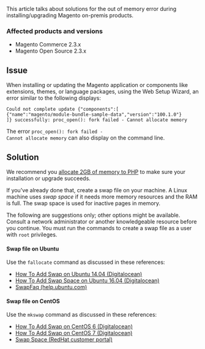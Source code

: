This article talks about solutions for the out of memory error during installing/upgrading Magento on-premis products.&nbsp;

### Affected products and versions

*   Magento Commerce 2.3.x
*   Magento Open Source 2.3.x

## Issue

When installing or updating the Magento application or components like extensions, themes, or language packages, using the Web Setup Wizard, an error similar to the following displays:

<pre><code class="language-bash">Could not complete update {"components":[
{"name":"magento/module-bundle-sample-data","version":"100.1.0"}
]} successfully: proc_open(): fork failed - Cannot allocate memory</code></pre>

The error <code class="language-bash">proc\_open(): fork failed - Cannot allocate memory</code> can also display on the command line.

<h2 id="solution">Solution</h2>

We recommend you <a href="https://devdocs.magento.com/guides/v2.3/install-gde/prereq/php-settings.html" target="_self">allocate 2GB of memory to PHP</a> to make sure your installation or upgrade succeeds.

If you've already done that, create a swap file on your machine. A Linux machine uses _swap space_ if it needs more memory resources and the RAM is full. The swap space is used for inactive pages in memory.

The following are suggestions only; other options might be available. Consult a network administrator or another knowledgeable resource before you continue. You must run the commands to create a swap file as a user with `` root `` privileges.

<h4 id="swap-file-on-ubuntu">Swap file on Ubuntu</h4>

Use the `` fallocate `` command as discussed in these references:

*   [How To Add Swap on Ubuntu 14.04 (Digitalocean)](https://www.digitalocean.com/community/tutorials/how-to-add-swap-on-ubuntu-14-04)
*   [How To Add Swap Space on Ubuntu 16.04 (Digitalocean)](https://www.digitalocean.com/community/tutorials/how-to-add-swap-space-on-ubuntu-16-04)
*   [SwapFaq (help.ubuntu.com)](https://help.ubuntu.com/community/SwapFaq)

<h4 id="swap-file-on-centos">Swap file on CentOS</h4>

Use the `` mkswap `` command as discussed in these references:

*   [How To Add Swap on CentOS 6 (Digitalocean)](https://www.digitalocean.com/community/tutorials/how-to-add-swap-on-centos-6)
*   [How To Add Swap on CentOS 7 (Digitalocean)](https://www.digitalocean.com/community/tutorials/how-to-add-swap-on-centos-7)
*   [Swap Space (RedHat customer portal)](https://access.redhat.com/documentation/en-US/Red_Hat_Enterprise_Linux/6/html/Storage_Administration_Guide/ch-swapspace.html)